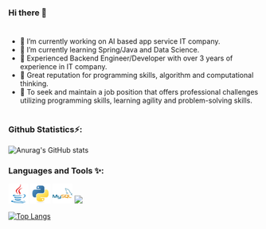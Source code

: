 ### Hi there 👋
#

- 🔭 I’m currently working on AI based app service IT company.
- 🌱 I’m currently learning Spring/Java and Data Science.
- 👯 Experienced Backend Engineer/Developer with over 3 years of experience in IT company.
- 💬 Great reputation for programming skills, algorithm and computational thinking.
- 🤔 To seek and maintain a job position that offers professional challenges utilizing programming skills, learning agility and problem-solving skills.

#

### Github Statistics⚡:

![Anurag's GitHub stats](https://github-readme-stats.vercel.app/api?username=dmsdms39&hide=stars&show_icons=true&theme=dracula)

### Languages and Tools ✨:

<img src = "https://raw.githubusercontent.com/devicons/devicon/master/icons/java/java-original.svg" width="8%"> <img src = "https://raw.githubusercontent.com/devicons/devicon/master/icons/python/python-original.svg" width="8%">  <img src = "https://raw.githubusercontent.com/devicons/devicon/master/icons/mysql/mysql-original-wordmark.svg" width="8%">   <img src = "https://camo.githubusercontent.com/4545b55c7771bbd175235c80b518dcbbf2f6ee0b984a51ad9363cba8cb70e67c/68747470733a2f2f7777772e766563746f726c6f676f2e7a6f6e652f6c6f676f732f737072696e67696f2f737072696e67696f2d69636f6e2e737667" width="7%">

[![Top Langs](https://github-readme-stats.vercel.app/api/top-langs/?username=dmsdms39&layout=compact&theme=dracula)](https://github.com/dmsdms39/github-readme-stats)



###

<!--
**dmsdms39/dmsdms39** is a ✨ _special_ ✨ repository because its `README.md` (this file) appears on your GitHub profile.

Here are some ideas to get you started:

- 🔭 I’m currently working on ...
- 🌱 I’m currently learning ...
- 👯 I’m looking to collaborate on ...
- 🤔 I’m looking for help with ...
- 💬 Ask me about ...
- 📫 How to reach me: ...
- 😄 Pronouns: ...
- ⚡ Fun fact: ...
-->
